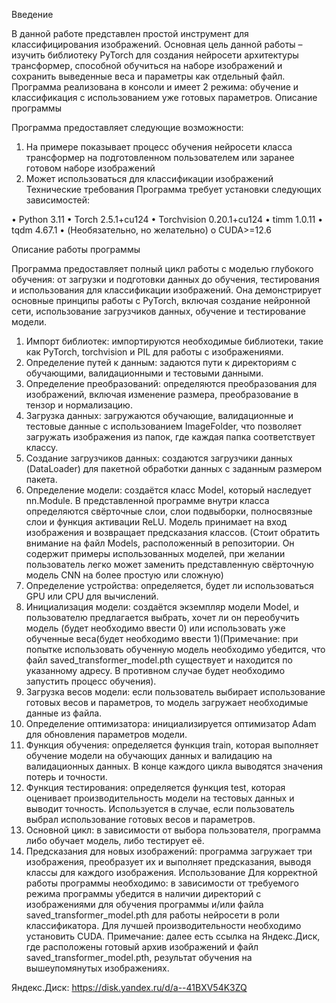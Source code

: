 Введение

В данной работе представлен простой инструмент для классифицирования изображений. Основная цель данной работы – изучить библиотеку PyTorch для создания нейросети архитектуры трансформер, способной обучиться на наборе изображений и сохранить выведенные веса и параметры как отдельный файл. Программа реализована в консоли и имеет 2 режима: обучение и классификация с использованием уже готовых параметров. 
Описание программы

Программа предоставляет следующие возможности:

1.	На примере показывает процесс обучения нейросети класса трансформер на подготовленном пользователем или заранее готовом наборе изображений
2.	Может использоваться для классификации изображений
Технические требования
Программа требует установки следующих зависимостей:

•	Python 3.11
•	Torch 2.5.1+cu124
•	Torchvision 0.20.1+cu124
•	timm 1.0.11
•	tqdm 4.67.1
•	(Необязательно, но желательно)
o	CUDA>=12.6

Описание работы программы

Программа предоставляет полный цикл работы с моделью глубокого обучения: от загрузки и подготовки данных до обучения, тестирования и использования для классификации изображений. Она демонстрирует основные принципы работы с PyTorch, включая создание нейронной сети, использование загрузчиков данных, обучение и тестирование модели.

1.	Импорт библиотек: импортируются необходимые библиотеки, такие как PyTorch, torchvision и PIL для работы с изображениями.
2.	Определение путей к данным: задаются пути к директориям с обучающими, валидационными и тестовыми данными.
3.	Определение преобразований: определяются преобразования для изображений, включая изменение размера, преобразование в тензор и нормализацию.
4.	Загрузка данных: загружаются обучающие, валидационные и тестовые данные с использованием ImageFolder, что позволяет загружать изображения из папок, где каждая папка соответствует классу.
5.	Создание загрузчиков данных: создаются загрузчики данных (DataLoader) для пакетной обработки данных с заданным размером пакета.
6.	Определение модели: создаётся класс Model, который наследует nn.Module. В представленной программе внутри класса определяются свёрточные слои, слои подвыборки, полносвязные слои и функция активации ReLU. Модель принимает на вход изображения и возвращает предсказания классов. (Стоит обратить внимание на файл Models, расположенный в репозитории. Он содержит примеры использованных моделей, при желании пользователь легко может заменить представленную свёрточную модель CNN на более простую или сложную)
7.	Определение устройства: определяется, будет ли использоваться GPU или CPU для вычислений.
8.	Инициализация модели: создаётся экземпляр модели Model, и пользователю предлагается выбрать, хочет ли он переобучить модель (будет необходимо ввести 0) или использовать уже обученные веса(будет необходимо ввести 1)(Примечание: при попытке использовать обученную модель необходимо убедится, что файл saved_transformer_model.pth существует и находится по указанному адресу. В противном случае будет необходимо запустить процесс обучения).
9.	Загрузка весов модели: если пользователь выбирает использование готовых весов и параметров, то модель загружает необходимые данные из файла.
10.	Определение оптимизатора: инициализируется оптимизатор Adam для обновления параметров модели.
11.	Функция обучения: определяется функция train, которая выполняет обучение модели на обучающих данных и валидацию на валидационных данных. В конце каждого цикла выводятся значения потерь и точности.
12.	Функция тестирования: определяется функция test, которая оценивает производительность модели на тестовых данных и выводит точность. Используется в случае, если пользователь выбрал использование готовых весов и параметров.
13.	Основной цикл: в зависимости от выбора пользователя, программа либо обучает модель, либо тестирует её.
14.	Предсказания для новых изображений: программа загружает три изображения, преобразует их и выполняет предсказания, выводя классы для каждого изображения.
Использование
Для корректной работы программы необходимо: в зависимости от требуемого режима программы убедится в наличии директорий с изображениями для обучения программы и/или файла saved_transformer_model.pth для работы нейросети в роли классификатора. Для лучшей производительности необходимо установить CUDA.
Примечание: далее есть ссылка на Яндекс.Диск, где расположены готовый архив изображений и файл saved_transformer_model.pth, результат обучения на вышеупомянутых изображениях.

Яндекс.Диск: https://disk.yandex.ru/d/a--41BXV54K3ZQ
